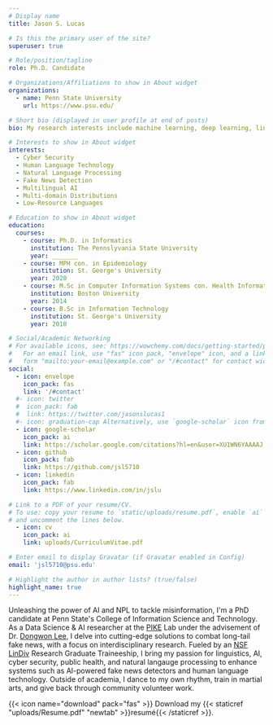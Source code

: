 ```yaml
---
# Display name
title: Jason S. Lucas

# Is this the primary user of the site?
superuser: true

# Role/position/tagline
role: Ph.D. Candidate

# Organizations/Affiliations to show in About widget
organizations:
  - name: Penn State University
    url: https://www.psu.edu/

# Short bio (displayed in user profile at end of posts)
bio: My research interests include machine learning, deep learning, lingisgistics, natural language processing, low-resource langauges and multilingualism.

# Interests to show in About widget
interests:
  - Cyber Security
  - Human Language Technology
  - Natural Language Processing
  - Fake News Detection
  - Multilingual AI
  - Multi-domain Distributions
  - Low-Resource Languages 

# Education to show in About widget
education:
  courses:
    - course: Ph.D. in Informatics
      institution: The Pennslyvania State University
      year: _______
    - course: MPH con. in Epidemiology
      institution: St. George's University
      year: 2020
    - course: M.Sc in Computer Information Systems con. Health Informatics
      institution: Boston University
      year: 2014
    - course: B.Sc in Information Technology
      institution: St. George's University 
      year: 2010

# Social/Academic Networking
# For available icons, see: https://wowchemy.com/docs/getting-started/page-builder/#icons
#   For an email link, use "fas" icon pack, "envelope" icon, and a link in the
#   form "mailto:your-email@example.com" or "/#contact" for contact widget.
social:
  - icon: envelope
    icon_pack: fas
    link: '/#contact'
  #- icon: twitter
  #  icon_pack: fab
  #  link: https://twitter.com/jasonslucas1
  #- icon: graduation-cap Alternatively, use `google-scholar` icon from `ai` icon pack
  - icon: google-scholar 
    icon_pack: ai
    link: https://scholar.google.com/citations?hl=en&user=XU1WN6YAAAAJ
  - icon: github
    icon_pack: fab
    link: https://github.com/jsl5710
  - icon: linkedin
    icon_pack: fab
    link: https://www.linkedin.com/in/jslu

# Link to a PDF of your resume/CV.
# To use: copy your resume to `static/uploads/resume.pdf`, enable `ai` icons in `params.toml`,
# and uncomment the lines below.
  - icon: cv
    icon_pack: ai
    link: uploads/CurriculumVitae.pdf

# Enter email to display Gravatar (if Gravatar enabled in Config)
email: 'jsl5710@psu.edu'

# Highlight the author in author lists? (true/false)
highlight_name: true
---
```


Unleashing the power of AI and NPL to tackle misinformation, I'm a PhD candidate at Penn State's College of Information Science and Technology. As a Data Science & AI  researcher at the [PIKE](https://pike.psu.edu/) Lab under the advisement of Dr. [Dongwon Lee](https://pike.psu.edu/dongwon/), I delve into cutting-edge solutions to combat long-tail fake news, with a focus on interdisciplinary research. Fueled by an [NSF LinDiv](https://lindiv.la.psu.edu/) Research Graduate Traineeship, I bring my passion for linguistics, AI, cyber security, public health, and natural langauge processing to enhance systems such as AI-powered fake news detectors and human language technology. Outside of academia, I dance to my own rhythm, train in martial arts, and give back through community volunteer work.


 {{< icon name="download" pack="fas" >}} Download my {{< staticref "uploads/Resume.pdf" "newtab" >}}resumé{{< /staticref >}}.


